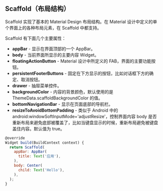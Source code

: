 
## Scaffold（布局结构）
Scaffold 实现了基本的 Material Design 布局结构。在 Material 设计中定义的单个界面上的各种布局元素，在 Scaffold 中都支持。

Scaffold 有下面几个主要属性：
- **appBar** - 显示在界面顶部的一个 AppBar。
- **body** - 当前界面所显示的主要内容 Widget。
- **floatingActionButton** - Material 设计中所定义的 FAB，界面的主要功能按钮。
- **persistentFooterButtons** - 固定在下方显示的按钮，比如对话框下方的确定、取消按钮。
- **drawer** - 抽屉菜单控件。
- **backgroundColor** - 内容的背景颜色，默认使用的是 ThemeData.scaffoldBackgroundColor 的值。
- **bottomNavigationBar** -  显示在页面底部的导航栏。
- **resizeToAvoidBottomPadding** - 类似于 Android 中的 android:windowSoftInputMode='adjustResize'，控制界面内容 body 是否重新布局来避免底部被覆盖了，比如当键盘显示的时候，重新布局避免被键盘盖住内容。默认值为 true。

```js
@override
Widget build(BuildContext context) {
  return Scaffold(
    appBar: AppBar(
      title: Text('应用'),
    ),
    body: Center(
      child: Text('Hello'),
    ),
  );
}
```
